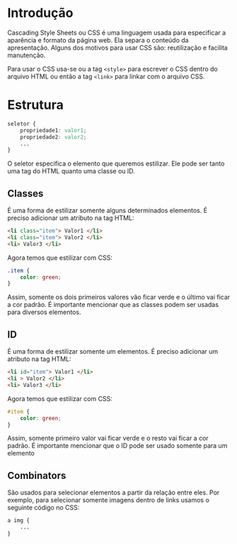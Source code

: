 # Introdução
Cascading Style Sheets ou CSS é uma linguagem usada para especificar a aparência e formato da página web. Ela separa o conteúdo da apresentação. Alguns dos motivos para usar CSS são: reutilização e facilita manutenção.

Para usar o CSS usa-se ou a tag `<style>` para escrever o CSS dentro do arquivo HTML ou então a tag `<link>` para linkar com o arquivo CSS.
# Estrutura
~~~CSS
seletor {
	propriedade1: valor1;
	propriedade2: valor2;
	...
}
~~~
O seletor especifica o elemento que queremos estilizar. Ele pode ser tanto uma tag do HTML quanto uma classe ou ID.
## Classes
É uma forma de estilizar somente alguns determinados elementos. É preciso adicionar um atributo na tag HTML:
~~~HTML
<li class="item"> Valor1 </li>
<li class="item"> Valor2 </li>
<li> Valor3 </li>
~~~
Agora temos que estilizar com CSS:
~~~CSS
.item {
	color: green;
}
~~~
Assim, somente os dois primeiros valores vão ficar verde e o último vai ficar a cor padrão. É importante mencionar que as classes podem ser usadas para diversos elementos.
## ID
É uma forma de estilizar somente um elementos. É preciso adicionar um atributo na tag HTML:
~~~HTML
<li id="item"> Valor1 </li>
<li > Valor2 </li>
<li> Valor3 </li>
~~~
Agora temos que estilizar com CSS:
~~~CSS
#item {
	color: green;
}
~~~
Assim, somente primeiro valor vai ficar verde e o resto vai ficar a cor padrão. É importante mencionar que o ID pode ser usado somente para um elemento
## Combinators
São usados para selecionar elementos a partir da relação entre eles. Por exemplo, para selecionar somente imagens dentro de links usamos o seguinte código no CSS:
~~~CSS
a img {
	...
}
~~~